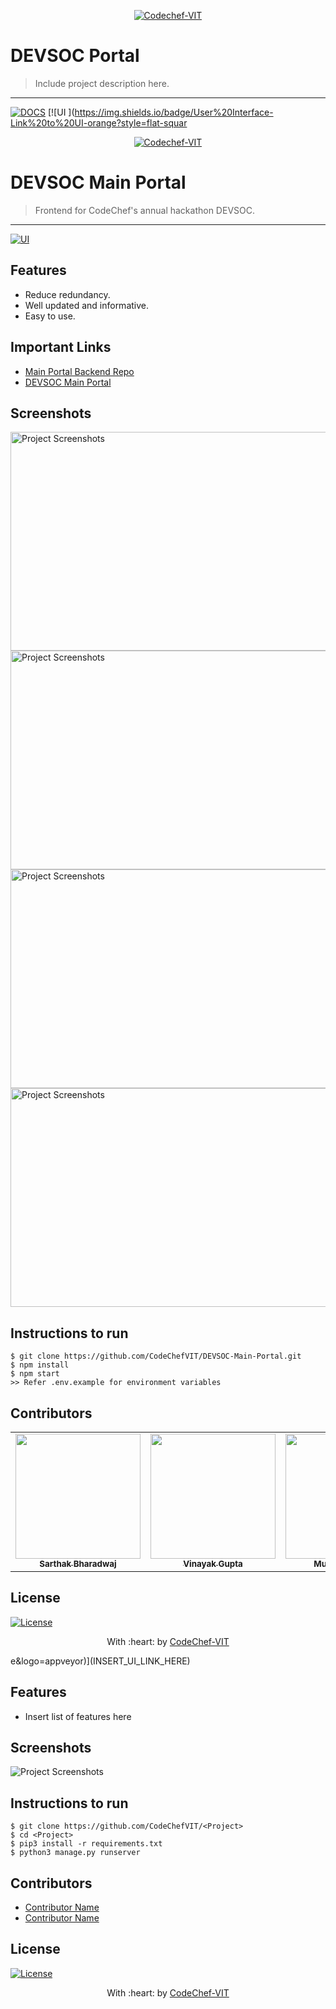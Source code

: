 <p align="center"><a href="https://www.codechefvit.com" target="_blank"><img src="https://s3.amazonaws.com/codechef_shared/sites/all/themes/abessive/logo-3.png" title="CodeChef-VIT" alt="Codechef-VIT"></a>
</p>

# DEVSOC Portal

> <Subtitle>
> Include project description here.

---

[![DOCS](https://img.shields.io/badge/Documentation-see%20docs-green?style=flat-square&logo=appveyor)](INSERT_LINK_FOR_DOCS_HERE)
[![UI ](https://img.shields.io/badge/User%20Interface-Link%20to%20UI-orange?style=flat-squar
<p align="center"><a href="http://www.codechefvit.com" target="_blank"><img src="https://s3.amazonaws.com/codechef_shared/sites/all/themes/abessive/logo-3.png" title="CodeChef-VIT" alt="Codechef-VIT"></a>
</p>

# DEVSOC Main Portal

> Frontend for CodeChef's annual hackathon DEVSOC.

---
[![UI ](https://img.shields.io/badge/Demo-Link-blue?style=flat-square&logo=appveyor)](https://hackwith.codechefvit.com/)


## Features
-    Reduce redundancy.
-    Well updated and informative.
-   Easy to use.

## Important Links
-  [Main Portal Backend Repo](https://github.com/CodeChefVIT/DEVSOC21-Backend)
-  [DEVSOC Main Portal](https://hackwith.codechefvit.com/app/dashboard)


## Screenshots
<img src="https://user-images.githubusercontent.com/61506798/116554586-fd5d6e00-a918-11eb-95d6-7b0e49359586.PNG" width="755" height="350" alt="Project Screenshots">
<img src="https://i.ibb.co/qyPg71Z/page2.png" width="755" height="350"  alt="Project Screenshots">
<img src="https://i.ibb.co/Sxc2Zt0/page3.png" width="755" height="350"  alt="Project Screenshots">
<img src="https://i.ibb.co/xY6gMJX/page4.png" width="755" height="350"  alt="Project Screenshots">


## Instructions to run
```
$ git clone https://github.com/CodeChefVIT/DEVSOC-Main-Portal.git
$ npm install
$ npm start
>> Refer .env.example for environment variables
```

## Contributors

<table>
  <tr>
    <td align="center"><a href="https://github.com/Sarthakbh321"><img src="https://i.ibb.co/bbyxJNK/sarthak.jpg" width="200px;" alt=""/><br /><sub><b>Sarthak Bharadwaj</b></sub></a><br /> </td>
      <td align="center"><a href="https://github.com/vinayakguptaa"><img src="https://i.ibb.co/LJgY1n0/24913006.png" width="200px;" alt=""/><br /><sub><b>Vinayak Gupta</b></sub></a><br /> </td>
      <td align="center"><a href="https://github.com/musk101"><img src="https://i.ibb.co/mDHxhkJ/61506798.jpg" width="200px;" alt=""/><br /><sub><b>Muskan Agarwal</b></sub></a><br /> </td></td>
   
   
  </tr>
  </table>

## License

[![License](http://img.shields.io/:license-mit-blue.svg?style=flat-square)](http://badges.mit-license.org)

<p align="center">
	With :heart: by <a href="http://www.codechefvit.com" target="_blank">CodeChef-VIT</a>
</p>
e&logo=appveyor)](INSERT_UI_LINK_HERE)

## Features

- Insert list of features here

## Screenshots

<img src="https://github.com/akshatvg/common-entry-test/raw/master/static/img/header.png" alt="Project Screenshots">

## Instructions to run

```
$ git clone https://github.com/CodeChefVIT/<Project>
$ cd <Project>
$ pip3 install -r requirements.txt
$ python3 manage.py runserver
```

## Contributors

- <a href="https://github.com/<Contributor>">Contributor Name</a>
- <a href="https://github.com/<Contributor>">Contributor Name</a>

## License

[![License](http://img.shields.io/:license-mit-blue.svg?style=flat-square)](http://badges.mit-license.org)

<p align="center">
	With :heart: by <a href="https://www.codechefvit.com" target="_blank">CodeChef-VIT</a>
</p>

